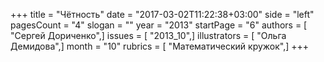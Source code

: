 +++
title = "Чётность"
date = "2017-03-02T11:22:38+03:00"
side = "left"
pagesCount = "4"
slogan = ""
year = "2013"
startPage = "6"
authors = [ "Сергей Дориченко",]
issues = [ "2013_10",]
illustrators = [ "Ольга Демидова",]
month = "10"
rubrics = [ "Математический кружок",]
+++
